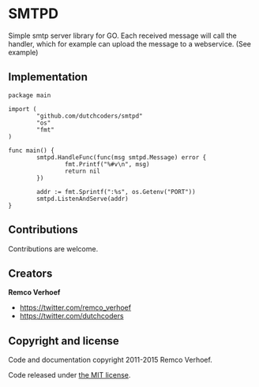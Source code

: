 # SMTPD 

Simple smtp server library for GO. Each received message will call the handler, which for example can upload the message to a webservice. (See example)

## Implementation

```
package main

import (
        "github.com/dutchcoders/smtpd"
        "os"
        "fmt"
)

func main() {
        smtpd.HandleFunc(func(msg smtpd.Message) error {
                fmt.Printf("%#v\n", msg)
                return nil
        })

        addr := fmt.Sprintf(":%s", os.Getenv("PORT"))
        smtpd.ListenAndServe(addr)
}
```

## Contributions

Contributions are welcome.

## Creators

**Remco Verhoef**
- <https://twitter.com/remco_verhoef>
- <https://twitter.com/dutchcoders>

## Copyright and license

Code and documentation copyright 2011-2015 Remco Verhoef.

Code released under [the MIT license](LICENSE).

